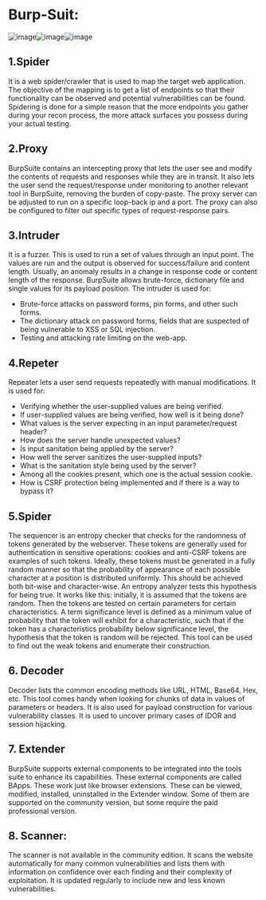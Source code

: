 ﻿# Burp-Suit:
![image](https://user-images.githubusercontent.com/65080702/176628987-99588e8c-b59c-4af4-ad19-eb82f8ab21cf.png)![image](https://user-images.githubusercontent.com/65080702/176629017-52a394e8-d7bf-4303-8c6f-3403dcb288ad.png)![image](https://user-images.githubusercontent.com/65080702/176629046-7f439731-29cc-4763-a14f-6ebbfb7c5cc6.png)



## 1.Spider
It is a web spider/crawler that is used to map the target web application. The objective of the mapping is to get a list of endpoints so that their functionality can be observed and potential vulnerabilities can be found. Spidering is done for a simple reason that the more endpoints you gather during your recon process, the more attack surfaces you possess during your actual testing.
## 2.Proxy
BurpSuite contains an intercepting proxy that lets the user see and modify the contents of requests and responses while they are in transit. It also lets the user send the request/response under monitoring to another relevant tool in BurpSuite, removing the burden of copy-paste. The proxy server can be adjusted to run on a specific loop-back ip and a port. The proxy can also be configured to filter out specific types of request-response pairs.
## 3.Intruder
It is a fuzzer. This is used to run a set of values through an input point. The values are run and the output is observed for success/failure and content length. Usually, an anomaly results in a change in response code or content length of the response. BurpSuite allows brute-force, dictionary file and single values for its payload position. The intruder is used for:

- Brute-force attacks on password forms, pin forms, and other such forms.
- The dictionary attack on password forms, fields that are suspected of being vulnerable to XSS or SQL injection.
- Testing and attacking rate limiting on the web-app.
## 4.Repeter
Repeater lets a user send requests repeatedly with manual modifications. It is used for:

- Verifying whether the user-supplied values are being verified.
- If user-supplied values are being verified, how well is it being done?
- What values is the server expecting in an input parameter/request header?
- How does the server handle unexpected values?
- Is input sanitation being applied by the server?
- How well the server sanitizes the user-supplied inputs?
- What is the sanitation style being used by the server?
- Among all the cookies present, which one is the actual session cookie.
- How is CSRF protection being implemented and if there is a way to bypass it?
## 5.Spider
The sequencer is an entropy checker that checks for the randomness of tokens generated by the webserver. These tokens are generally used for authentication in sensitive operations: cookies and anti-CSRF tokens are examples of such tokens. Ideally, these tokens must be generated in a fully random manner so that the probability of appearance of each possible character at a position is distributed uniformly. This should be achieved both bit-wise and character-wise. An entropy analyzer tests this hypothesis for being true. It works like this: initially, it is assumed that the tokens are random. Then the tokens are tested on certain parameters for certain characteristics. A term significance level is defined as a minimum value of probability that the token will exhibit for a characteristic, such that if the token has a characteristics probability below significance level, the hypothesis that the token is random will be rejected. This tool can be used to find out the weak tokens and enumerate their construction.
## 6. Decoder
Decoder lists the common encoding methods like URL, HTML, Base64, Hex, etc. This tool comes handy when looking for chunks of data in values of parameters or headers. It is also used for payload construction for various vulnerability classes. It is used to uncover primary cases of IDOR and session hijacking.
## 7. Extender
BurpSuite supports external components to be integrated into the tools suite to enhance its capabilities. These external components are called BApps. These work just like browser extensions. These can be viewed, modified, installed, uninstalled in the Extender window. Some of them are supported on the community version, but some require the paid professional version.
## 8. Scanner:
The scanner is not available in the community edition. It scans the website automatically for many common vulnerabilities and lists them with information on confidence over each finding and their complexity of exploitation. It is updated regularly to include new and less known vulnerabilities.


